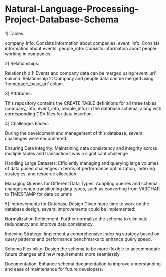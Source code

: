 # Natural-Language-Processing-Project-Database-Schema

1] Tables:

company_info: Consists information about companies.
event_info: Consists information about events.
people_info: Consists information about people working in companies.

2] Relationships:

Relationship 1: Events and company data can be merged using ‘event_url’ column.
Relationship 2: Company and people data can be merged using ‘homepage_base_url’ colum.

3] Attributes:

This repository contains the CREATE TABLE definitions for all three tables (company_info, event_info, people_info) in the database schema, along with corresponding CSV files for data insertion.

4] Challenges Faced:

During the development and management of this database, several challenges were encountered:

Ensuring Data Integrity: Maintaining data consistency and integrity across multiple tables and transactions was a significant challenge

Handling Large Datasets: Efficiently managing and querying large volumes of data posed challenges in terms of performance optimization, indexing strategies, and resource allocation.

Managing Queries for Different Data Types: Adapting queries and schema changes when transitioning data types, such as converting from VARCHAR to TIMESTAMP for date columns

5] Improvements for Database Design
Given more time to work on the database design, several improvements could be implemented:

Normalization Refinement: Further normalize the schema to eliminate redundancy and improve data consistency.

Indexing Strategy: Implement a comprehensive indexing strategy based on query patterns and performance benchmarks to enhance query speed.

Schema Flexibility: Design the schema to be more flexible to accommodate future changes and new requirements more seamlessly.

Documentation: Enhance schema documentation to improve understanding and ease of maintenance for future developers.

